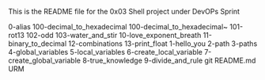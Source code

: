 This is the README file for the 0x03 Shell project under DevOPs Sprint


0-alias
100-decimal_to_hexadecimal
100-decimal_to_hexadecimal~
101-rot13
102-odd
103-water_and_stir
10-love_exponent_breath
11-binary_to_decimal
12-combinations
13-print_float
1-hello_you
2-path
3-paths
4-global_variables
5-local_variables
6-create_local_variable
7-create_global_variable
8-true_knowledge
9-divide_and_rule
git
README.md
URM
